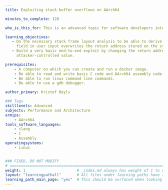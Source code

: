 ```yaml
---
title: Exploiting stack buffer overflows on AArch64

minutes_to_complete: 120

who_is_this_for: This is an advanced topic for software developers interested in understanding the basics of how memory vulnerability-based exploits work on AArch64.

learning_objectives: 
   - Do the necessary stack frame layout analysis to be able to derive which
     field in user input overwrites the return address stored on the stack.
   - Build a very basic end-to-end exploit by changing the return address to an
     attacker-controlled value.

prerequisites:
    - A computer on which you can create and run a docker image.
    - Be able to read and write basic C code and AArch64 assembly code.
    - Be able to run linux command line commands.
    - Be able to use a gdb debugger.

author_primary: Kristof Beyls

### Tags
skilllevels: Advanced
subjects: Performance and Architecture
armips:
    - AArch64
tools_software_languages:
    - clang
    - C
    - Assembly
operatingsystems:
    - Linux


### FIXED, DO NOT MODIFY
# ================================================================================
weight: 1                       # _index.md always has weight of 1 to order correctly
layout: "learningpathall"       # All files under learning paths have this same wrapper
learning_path_main_page: "yes"  # This should be surfaced when looking for related content. Only set for _index.md of learning path content.
---
```


